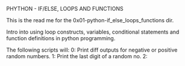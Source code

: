 PHYTHON - IF/ELSE, LOOPS AND FUNCTIONS

This is the read me for the 0x01-python-if_else_loops_functions dir.

Intro into using loop constructs, variables, conditional statements and function
definitions in python programming.

The following scripts will:
0: Print diff outputs for negative or positive random numbers.
1: Print the last digit of a random no.
2: 